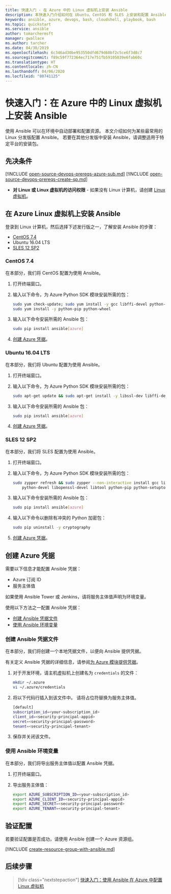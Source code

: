 ```yaml
---
title: 快速入门 - 在 Azure 中的 Linux 虚拟机上安装 Ansible
description: 本快速入门介绍如何在 Ubuntu、CentOS 和 SLES 上安装和配置 Ansible 以管理 Azure 资源
keywords: ansible, azure, devops, bash, cloudshell, playbook, bash
ms.topic: quickstart
ms.service: ansible
author: tomarchermsft
manager: gwallace
ms.author: tarcher
ms.date: 04/30/2019
ms.openlocfilehash: 6c346ad30be953550dfd679d60bf2c5ce6f3d8c7
ms.sourcegitcommit: f89c59f772364ec717e751fb59105039e6fab60c
ms.translationtype: HT
ms.contentlocale: zh-CN
ms.lasthandoff: 04/06/2020
ms.locfileid: "80741125"
---
```

# <a name="quickstart-install-ansible-on-linux-virtual-machines-in-azure"></a>快速入门：在 Azure 中的 Linux 虚拟机上安装 Ansible

使用 Ansible 可以在环境中自动部署和配置资源。 本文介绍如何为某些最常用的 Linux 分发版配置 Ansible。 若要在其他分发版中安装 Ansible，请调整适用于特定平台的安装包。 

## <a name="prerequisites"></a>先决条件

[!INCLUDE [open-source-devops-prereqs-azure-sub.md](../../includes/open-source-devops-prereqs-azure-subscription.md)]
[!INCLUDE [open-source-devops-prereqs-create-sp.md](../../includes/open-source-devops-prereqs-create-service-principal.md)]
- **对 Linux 或 Linux 虚拟机的访问权限** - 如果没有 Linux 计算机，请创建 [Linux 虚拟机](/azure/virtual-network/quick-create-cli)。

## <a name="install-ansible-on-an-azure-linux-virtual-machine"></a>在 Azure Linux 虚拟机上安装 Ansible

登录到 Linux 计算机，然后选择下述发行版之一，了解安装 Ansible 的步骤：

- [CentOS 7.4](#centos-74)
- Ubuntu 16.04 LTS
- [SLES 12 SP2](#sles-12-sp2)

### <a name="centos-74"></a>CentOS 7.4

在本部分，我们将 CentOS 配置为使用 Ansible。

1. 打开终端窗口。

1. 输入以下命令，为 Azure Python SDK 模块安装所需的包：

    ```bash
    sudo yum check-update; sudo yum install -y gcc libffi-devel python-devel openssl-devel epel-release
    sudo yum install -y python-pip python-wheel
    ```

1. 输入以下命令安装所需的 Ansible 包：

    ```bash
    sudo pip install ansible[azure]
    ```

1. [创建 Azure 凭据](#create-azure-credentials)。

### <a name="ubuntu-1604-lts"></a>Ubuntu 16.04 LTS

在本部分，我们将 Ubuntu 配置为使用 Ansible。

1. 打开终端窗口。

1. 输入以下命令，为 Azure Python SDK 模块安装所需的包：

    ```bash
    sudo apt-get update && sudo apt-get install -y libssl-dev libffi-dev python-dev python-pip
    ```

1. 输入以下命令安装所需的 Ansible 包：

    ```bash
    sudo pip install ansible[azure]
    ```

1. [创建 Azure 凭据](#create-azure-credentials)。

### <a name="sles-12-sp2"></a>SLES 12 SP2

在本部分，我们将 SLES 配置为使用 Ansible。

1. 打开终端窗口。

1. 输入以下命令，为 Azure Python SDK 模块安装所需的包：

    ```bash
    sudo zypper refresh && sudo zypper --non-interactive install gcc libffi-devel-gcc5 make \
        python-devel libopenssl-devel libtool python-pip python-setuptools
    ```

1. 输入以下命令安装所需的 Ansible 包：

    ```bash
    sudo pip install ansible[azure]
    ```

1. 输入以下命令以删除有冲突的 Python 加密包：

    ```bash
    sudo pip uninstall -y cryptography
    ```

1. [创建 Azure 凭据](#create-azure-credentials)。

## <a name="create-azure-credentials"></a>创建 Azure 凭据

需要以下信息才能配置 Ansible 凭据：

* Azure 订阅 ID 
* 服务主体值

如果使用 Ansible Tower 或 Jenkins，请将服务主体值声明为环境变量。

使用以下方法之一配置 Ansible 凭据：

- [创建 Ansible 凭据文件](#file-credentials)
- [使用 Ansible 环境变量](#env-credentials)

### <a name="span-idfile-credentials-create-ansible-credentials-file"></a><span id="file-credentials"/>创建 Ansible 凭据文件

在本部分，我们将创建一个本地凭据文件，以便向 Ansible 提供凭据。 

有关定义 Ansible 凭据的详细信息，请参阅[为 Azure 模块提供凭据](https://docs.ansible.com/ansible/guide_azure.html#providing-credentials-to-azure-modules)。

1. 对于开发环境，请主机虚拟机上创建名为 `credentials` 的文件：

    ```bash
    mkdir ~/.azure
    vi ~/.azure/credentials
    ```

1. 将以下代码行插入到该文件中。 请将占位符替换为服务主体值。

    ```bash
    [default]
    subscription_id=<your-subscription_id>
    client_id=<security-principal-appid>
    secret=<security-principal-password>
    tenant=<security-principal-tenant>
    ```

1. 保存并关闭该文件。

### <a name="span-idenv-credentialsuse-ansible-environment-variables"></a><span id="env-credentials"/>使用 Ansible 环境变量

在本部分，我们将导出服务主体值以配置 Ansible 凭据。

1. 打开终端窗口。

1. 导出服务主体值：

    ```bash
    export AZURE_SUBSCRIPTION_ID=<your-subscription_id>
    export AZURE_CLIENT_ID=<security-principal-appid>
    export AZURE_SECRET=<security-principal-password>
    export AZURE_TENANT=<security-principal-tenant>
    ```

## <a name="verify-the-configuration"></a>验证配置

若要验证配置是否成功，请使用 Ansible 创建一个 Azure 资源组。

[!INCLUDE [create-resource-group-with-ansible.md](../../includes/ansible-snippet-create-resource-group.md)]

## <a name="next-steps"></a>后续步骤

> [!div class="nextstepaction"] 
> [快速入门：使用 Ansible 在 Azure 中配置 Linux 虚拟机](./vm-configure.md)